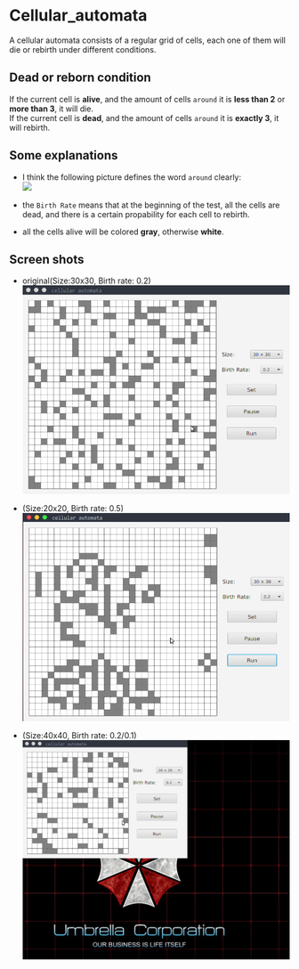 # Cellular_automata
A cellular automata consists of a regular grid of cells, each one of them will die or rebirth under different conditions. 

## Dead or reborn condition
If the current cell is **alive**, and the amount of cells `around` it is **less than 2** or **more than 3**, it will die.  
If the current cell is **dead**, and the amount of cells `around` it is **exactly 3**, it will rebirth.

## Some explanations
- I think the following picture defines the word `around` clearly:  
![](http://imglf6.nosdn.127.net/img/MkNhcDYwR0VTeC9xRTF4cEl4b3UwVGozeXd1VGZ4cXZma3RoZzJvQ1VZc3JOTVRtQWdweGN3PT0.png)  

- the `Birth Rate` means that at the beginning of the test, all the cells are dead, and there is a certain propability for each cell to rebirth.

- all the cells alive will be colored **gray**, otherwise **white**.

## Screen shots
- original(Size:30x30, Birth rate: 0.2)
![](pictures/pic1.gif)

- (Size:20x20, Birth rate: 0.5)
![](pictures/pic2.gif)

- (Size:40x40, Birth rate: 0.2/0.1)
![](pictures/pic3.gif)
